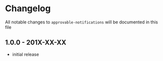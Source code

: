 # Changelog

All notable changes to `approvable-notifications` will be documented in this file

## 1.0.0 - 201X-XX-XX

- initial release
